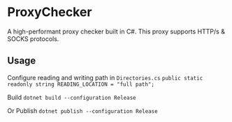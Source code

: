 # ProxyChecker
A high-performant proxy checker built in C#. This proxy supports HTTP/s & SOCKS protocols. 

## Usage
Configure reading and writing path in `Directories.cs`
`
public static readonly string READING_LOCATION = "full path";
`

Build
`dotnet build --configuration Release`

Or Publish
`dotnet publish --configuration Release`
